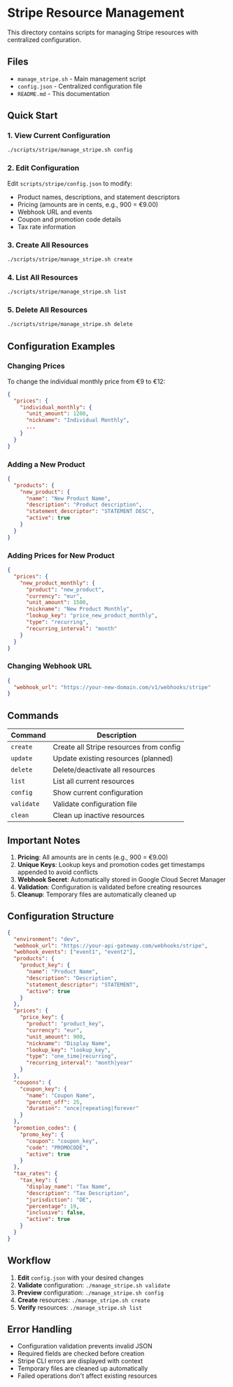 # Stripe Resource Management

This directory contains scripts for managing Stripe resources with centralized configuration.

## Files

- `manage_stripe.sh` - Main management script
- `config.json` - Centralized configuration file
- `README.md` - This documentation

## Quick Start

### 1. View Current Configuration
```bash
./scripts/stripe/manage_stripe.sh config
```

### 2. Edit Configuration
Edit `scripts/stripe/config.json` to modify:
- Product names, descriptions, and statement descriptors
- Pricing (amounts are in cents, e.g., 900 = €9.00)
- Webhook URL and events
- Coupon and promotion code details
- Tax rate information

### 3. Create All Resources
```bash
./scripts/stripe/manage_stripe.sh create
```

### 4. List All Resources
```bash
./scripts/stripe/manage_stripe.sh list
```

### 5. Delete All Resources
```bash
./scripts/stripe/manage_stripe.sh delete
```

## Configuration Examples

### Changing Prices
To change the individual monthly price from €9 to €12:
```json
{
  "prices": {
    "individual_monthly": {
      "unit_amount": 1200,
      "nickname": "Individual Monthly",
      ...
    }
  }
}
```

### Adding a New Product
```json
{
  "products": {
    "new_product": {
      "name": "New Product Name",
      "description": "Product description",
      "statement_descriptor": "STATEMENT DESC",
      "active": true
    }
  }
}
```

### Adding Prices for New Product
```json
{
  "prices": {
    "new_product_monthly": {
      "product": "new_product",
      "currency": "eur",
      "unit_amount": 1500,
      "nickname": "New Product Monthly",
      "lookup_key": "price_new_product_monthly",
      "type": "recurring",
      "recurring_interval": "month"
    }
  }
}
```

### Changing Webhook URL
```json
{
  "webhook_url": "https://your-new-domain.com/v1/webhooks/stripe"
}
```

## Commands

| Command | Description |
|---------|-------------|
| `create` | Create all Stripe resources from config |
| `update` | Update existing resources (planned) |
| `delete` | Delete/deactivate all resources |
| `list` | List all current resources |
| `config` | Show current configuration |
| `validate` | Validate configuration file |
| `clean` | Clean up inactive resources |

## Important Notes

1. **Pricing**: All amounts are in cents (e.g., 900 = €9.00)
2. **Unique Keys**: Lookup keys and promotion codes get timestamps appended to avoid conflicts
3. **Webhook Secret**: Automatically stored in Google Cloud Secret Manager
4. **Validation**: Configuration is validated before creating resources
5. **Cleanup**: Temporary files are automatically cleaned up

## Configuration Structure

```json
{
  "environment": "dev",
  "webhook_url": "https://your-api-gateway.com/webhooks/stripe",
  "webhook_events": ["event1", "event2"],
  "products": {
    "product_key": {
      "name": "Product Name",
      "description": "Description",
      "statement_descriptor": "STATEMENT",
      "active": true
    }
  },
  "prices": {
    "price_key": {
      "product": "product_key",
      "currency": "eur",
      "unit_amount": 900,
      "nickname": "Display Name",
      "lookup_key": "lookup_key",
      "type": "one_time|recurring",
      "recurring_interval": "month|year"
    }
  },
  "coupons": {
    "coupon_key": {
      "name": "Coupon Name",
      "percent_off": 25,
      "duration": "once|repeating|forever"
    }
  },
  "promotion_codes": {
    "promo_key": {
      "coupon": "coupon_key",
      "code": "PROMOCODE",
      "active": true
    }
  },
  "tax_rates": {
    "tax_key": {
      "display_name": "Tax Name",
      "description": "Tax Description",
      "jurisdiction": "DE",
      "percentage": 19,
      "inclusive": false,
      "active": true
    }
  }
}
```

## Workflow

1. **Edit** `config.json` with your desired changes
2. **Validate** configuration: `./manage_stripe.sh validate`
3. **Preview** configuration: `./manage_stripe.sh config`
4. **Create** resources: `./manage_stripe.sh create`
5. **Verify** resources: `./manage_stripe.sh list`

## Error Handling

- Configuration validation prevents invalid JSON
- Required fields are checked before creation
- Stripe CLI errors are displayed with context
- Temporary files are cleaned up automatically
- Failed operations don't affect existing resources
